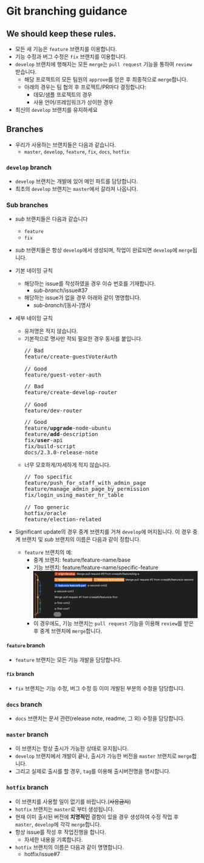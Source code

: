 # Git branching guidance
## We should keep these rules.
- 모든 새 기능은 `feature` 브랜치를 이용합니다.
- 기능 수정과 버그 수정은 `fix` 브랜치를 이용합니다.
- `develop` 브랜치에 행해지는 모든 `merge`는 `pull request` 기능을 통하여 `review` 받습니다.
  - 해당 프로젝트의 모든 팀원의 `approve`를 얻은 후 최종적으로 `merge`합니다.
  - 아래의 경우는 팀 협의 후 프로젝트/PR마다 결정합니다:
    - 데모/샘플 프로젝트의 경우
    - 사용 언어/프레임워크가 상이한 경우
- 최신의 `develop` 브랜치를 유지하세요

## Branches
- 우리가 사용하는 브랜치들은 다음과 같습니다.
  - `master`, `develop`, `feature`, `fix`, `docs`, `hotfix`

### `develop` branch
- `develop` 브랜치는 개발에 있어 메인 파트를 담당합니다.
- 최초의 `develop` 브랜치는 `master`에서 갈라져 나옵니다.

### Sub branches
- *sub* 브랜치들은 다음과 같습니다
  - `feature`
  - `fix`
- *sub* 브랜치들은 항상 `develop`에서 생성되며, 작업이 완료되면 `develop`에 `merge`됩니다.
- 기본 네이밍 규칙
  - 해당하는 issue를 작성하였을 경우 이슈 번호를 기재합니다.
    - *sub-branch*/issue#37
  - 해당하는 issue가 없을 경우 아래와 같이 명명합니다.
    - *sub-branch*/[동사-]명사
- 세부 네이밍 규칙
  - 유저명은 적지 않습니다.
  - 기본적으로 명사만 적되 필요한 경우 동사를 붙입니다.
    <pre>
    // Bad
    feature/create-guestVoterAuth<br/>
    // Good
    feature/guest-voter-auth
    </pre>
    <pre>
    // Bad
    feature/create-develop-router<br/>
    // Good
    feature/dev-router
    </pre>
    <pre>
    // Good
    feature/<b>upgrade</b>-node-ubuntu
    feature/<b>add</b>-description
    fix/<b>user</b>-api
    fix/build-script
    docs/2.3.0-release-note
    </pre>
  - 너무 모호하게/자세하게 적지 않습니다.
    <pre>
    // Too specific
    feature/push_for_staff_with_admin_page
    feature/manage_admin_page_by_permission
    fix/login_using_master_hr_table<br/>
    // Too generic
    hotfix/oracle
    feature/election-related
    </pre>

- Significant update의 경우 중계 브렌치를 거쳐 `develop`에 머지됩니다. 이 경우 중계 브랜치 및 *sub* 브랜치의 이름은 다음과 같이 정합니다.
  - `feature` 브랜치의 예:
    - 중계 브렌치: feature/feature-name/base
    - 기능 브렌치: feature/feature-name/specific-feature
    ![예시](../images/branch_1.png)
    - 이 경우에도, 기능 브랜치는 `pull request` 기능을 이용해 `review`를 받은 후 중계 브랜치에 `merge`합니다.

#### `feature` branch
- `feature` 브랜치는 모든 기능 개발을 담당합니다.

#### `fix` branch
- `fix` 브랜치는 기능 수정, 버그 수정 등 이미 개발된 부분의 수정을 담당합니다.

### `docs` branch
- `docs` 브랜치는 문서 관련(release note, readme, 그 외) 수정을 담당합니다.

### `master` branch
- 이 브랜치는 항상 출시가 가능한 상태로 유지됩니다.
- `develop` 브랜치에서 개발이 끝나, 출시가 가능한 버전을 `master` 브랜치로 `merge`합니다.
- 그리고 실제로 출시를 할 경우, `tag`를 이용해 출시버전명을 명시합니다.

### `hotfix` branch
- 이 브랜치를 사용할 일이 없기를 바랍니다.(~~사용금지~~)
- `hotfix` 브랜치는 `master`로 부터 생성됩니다.
- 현재 이미 출시된 버전에 **치명적인** 결함이 있을 경우 생성하여 수정 작업 후 `master`, `develop`에 각각 `merge`합니다.
- 항상 issue를 작성 후 작업진행을 합니다.
  - 자세한 내용을 기록합니다.
- `hotfix` 브랜치의 이름은 다음과 같이 명명합니다.
  - hotfix/issue#7
